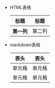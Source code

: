 - HTML表格  
    <table>
        <thead>
            <tr>
                <th>标题</th>
                <th>标题</th>
            </tr>
        </thead>
        <tbody>
            <tr>
                <th>第一列</th>
                <td>第二列</td>
            </tr>
        </tbody>
    </table>
  
- markdown表格  

    |  表头   | 表头  |
    |  ----  | ----  |
    | 单元格  | 单元格 |
    | 单元格  | 单元格 |
